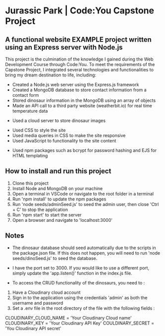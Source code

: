 # Jurassic Park | Code:You Capstone Project

## A functional website EXAMPLE project written using an Express server with Node.js

This project is the culmination of the knowledge I gained during the Web Development Course through Code:You. To meet the requirements of the Capstone Project, I integrated several technologies and functionalities to bring my dream destination to life, including:

- Created a Node.js web server using the Express.js framework
- Created a MongoDB database to store contact information from a contact form
- Stored dinosaur information in the MongoDB using an array of objects
- Made an API call to a third party website (weatherbit.io) for real time temperature data

* Used a cloud server to store dinosaur images

- Used CSS to style the site
- Used media queries in CSS to make the site responsive
- Used JavaScript to functionality to the site content

* Used npm packages such as bcrypt for password hashing and EJS for HTML templating

## How to install and run this project

1. Clone this project
2. Install Node and MongoDB on your machine
3. Open a terminal in VSCode or navigate to the root folder in a terminal
4. Run 'npm install' to update the npm packages
5. Run 'node seeds/adminSeed.js' to seed the admin user, then close 'Ctrl + C' to stop the application
6. Run 'npm start' to start the server
7. Open a browser and navigate to 'localhost:3000'

## Notes

- The dinosaur database should seed automatically due to the scripts in the package.json file. If this does not happen, you will need to run 'node seeds/dinoSeed.js' to seed the database.
- I have the port set to 3000. If you would like to use a different port, simply update the 'app.listen()' function in the index.js file.

- To access the CRUD functionality of the dinosaurs, you need to :

1. Have a Cloudinary cloud account
2. Sign in to the application using the credentials 'admin' as both the username and password
3. Set a .env file in the root directory of the file with the following fields :

CLOUDINARY_CLOUD_NAME = 'Your Cloudinary Cloud name'
CLOUDINARY_KEY = 'Your Cloudinary API Key'
COULDINARY_SECRET = 'You Cloudinary API secret'
